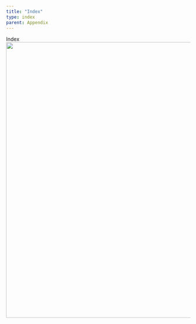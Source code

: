 ```yaml
---
title: "Index"
type: index
parent: Appendix
---
```


Index
<img src="{{site.baseurl}}/images/image-cover.jpg" alt="" style="width:750px;height:auto;">